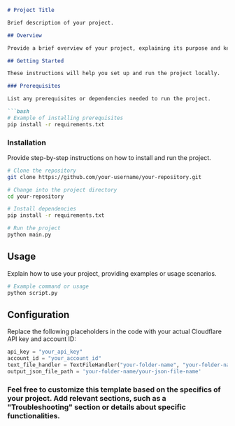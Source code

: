 ```markdown
# Project Title

Brief description of your project.

## Overview

Provide a brief overview of your project, explaining its purpose and key features.

## Getting Started

These instructions will help you set up and run the project locally. 

### Prerequisites

List any prerequisites or dependencies needed to run the project.

```bash
# Example of installing prerequisites
pip install -r requirements.txt
```

### Installation

Provide step-by-step instructions on how to install and run the project.

```bash
# Clone the repository
git clone https://github.com/your-username/your-repository.git

# Change into the project directory
cd your-repository

# Install dependencies
pip install -r requirements.txt

# Run the project
python main.py
```

## Usage

Explain how to use your project, providing examples or usage scenarios.

```bash
# Example command or usage
python script.py
```

## Configuration

Replace the following placeholders in the code with your actual Cloudflare API key and account ID:

```python
api_key = "your_api_key"
account_id = "your_account_id"
text_file_handler = TextFileHandler("your-folder-name", "your-folder-name/your-file-name", "how many files are there")
output_json_file_path = 'your-folder-name/your-json-file-name'
```

### Feel free to customize this template based on the specifics of your project. Add relevant sections, such as a "Troubleshooting" section or details about specific functionalities.